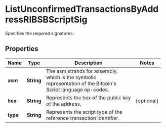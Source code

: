 

# ListUnconfirmedTransactionsByAddressRIBSBScriptSig

Specifies the required signatures.

## Properties

| Name | Type | Description | Notes |
|------------ | ------------- | ------------- | -------------|
|**asm** | **String** | The asm strands for assembly, which is the symbolic representation of the Bitcoin&#39;s Script language op-codes. |  |
|**hex** | **String** | Represents the hex of the public key of the address. |  [optional] |
|**type** | **String** | Represents the script type of the reference transaction identifier. |  |



